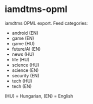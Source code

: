 # iamdtms-opml
iamdtms OPML export. 
Feed categories:

- android (EN)
- game (EN)
- game (HU)
- future/AI (EN)
- news (HU)
- life (HU)
- science (HU)
- science (EN)
- security (EN)
- tech (HU)
- tech (EN)

(HU) = Hungarian, (EN) = English
